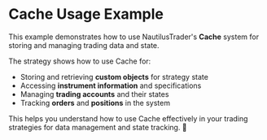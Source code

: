 # Cache Usage Example

This example demonstrates how to use NautilusTrader's **Cache** system for storing and managing trading data and state.

The strategy shows how to use Cache for:

- Storing and retrieving **custom objects** for strategy state
- Accessing **instrument information** and specifications
- Managing **trading accounts** and their states
- Tracking **orders** and **positions** in the system

This helps you understand how to use Cache effectively in your trading strategies
for data management and state tracking. 🚀
